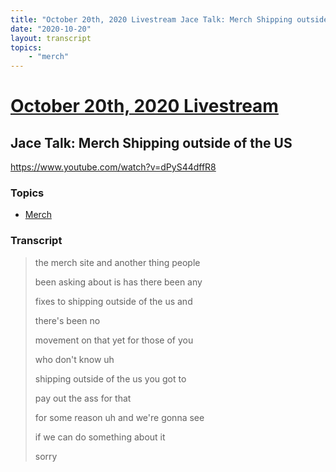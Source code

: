 ```yaml
---
title: "October 20th, 2020 Livestream Jace Talk: Merch Shipping outside of the US"
date: "2020-10-20"
layout: transcript
topics:
    - "merch"
---
```

# [October 20th, 2020 Livestream](../2020-10-20.md)
## Jace Talk: Merch Shipping outside of the US
https://www.youtube.com/watch?v=dPyS44dffR8

### Topics
* [Merch](../topics/merch.md)

### Transcript

> the merch site and another thing people
>
> been asking about is has there been any
>
> fixes to shipping outside of the us and
>
> there's been no
>
> movement on that yet for those of you
>
> who don't know uh
>
> shipping outside of the us you got to
>
> pay out the ass for that
>
> for some reason uh and we're gonna see
>
> if we can do something about it
>
> sorry
